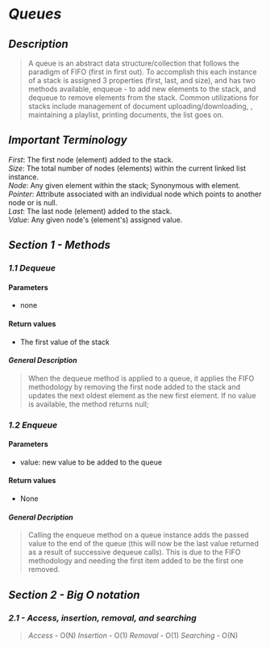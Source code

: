 # ***Queues***

## ***Description***
> A queue is an abstract data structure/collection that follows the paradigm of FIFO (first in first out). To accomplish this each instance of a stack is assigned 3 properties (first, last, and size), and has two methods available, enqueue - to add new elements to the stack, and dequeue to remove elements from the stack. Common utilizations for stacks include management of document uploading/downloading, , maintaining a playlist, printing documents, the list goes on.

## ***Important Terminology***
  *First*: The first node (element) added to the stack.  
  *Size*: The total number of nodes (elements) within the current linked list instance.  
  *Node*: Any given element within the stack; Synonymous with element.  
  *Pointer*: Attribute associated with an individual node which points to another node or is null.  
  *Last*: The last node (element) added to the stack.  
  *Value*: Any given node's (element's) assigned value.  

## ***Section 1 - Methods***

### ***1.1 Dequeue***

#### Parameters
  - none

#### Return values
  - The first value of the stack

#### ***General Description***
> When the dequeue method is applied to a queue, it applies the FIFO methodology by removing the first node added to the stack and updates the next oldest element as the new first element. If no value is available, the method returns null;

### ***1.2 Enqueue***

#### Parameters
  - value: new value to be added to the queue

#### Return values
  - None

#### ***General Decription***
> Calling the enqueue method on a queue instance adds the passed value to the end of the queue (this will now be the last value returned as a result of successive dequeue calls). This is due to the FIFO methodology and needing the first item added to be the first one removed.

## ***Section 2 - Big O notation***

### ***2.1 - Access, insertion, removal, and searching***
> *Access* - O(N)
> *Insertion* - O(1)
> *Removal* - O(1)
> *Searching* - O(N)
